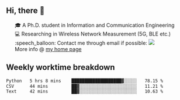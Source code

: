 <h2 > Hi, there 👋 </h3>

<div >
 <ul>
 🎓 A Ph.D. student in Information and Communication Engineering <br>
 💻 Researching in Wireless Network Measurement (5G, BLE etc.)<br>
 :speech_balloon: Contact me through email if possible: <a href="mailto:ethanjia@sjtu.edu.cn"><img src="https://img.shields.io/badge/-ethanjia@sjtu.edu.cn-c14438?style=plastic&logo=Gmail&logoColor=white&link=mailto:mailto:ethanjia@sjtu.edu.cn"></a> <br>
  More info @ <a href="https://haifengjia.github.io">my home page</a>
 </ul>
</div>

<h2 >
Weekly worktime breakdown
</h1>


<!--START_SECTION:waka-->

```txt
Python   5 hrs 8 mins    ███████████████████▓░░░░░   78.15 %
CSV      44 mins         ██▓░░░░░░░░░░░░░░░░░░░░░░   11.21 %
Text     42 mins         ██▓░░░░░░░░░░░░░░░░░░░░░░   10.63 %
```

<!--END_SECTION:waka-->


